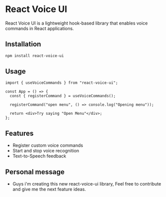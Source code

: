 # React Voice UI

React Voice UI is a lightweight hook-based library that enables voice commands in React applications.

## Installation
```sh
npm install react-voice-ui
```

## Usage
```tsx
import { useVoiceCommands } from "react-voice-ui";

const App = () => {
  const { registerCommand } = useVoiceCommands();

  registerCommand("open menu", () => console.log("Opening menu"));

  return <div>Try saying "Open Menu"</div>;
};
```

## Features
- Register custom voice commands
- Start and stop voice recognition
- Text-to-Speech feedback

## Personal message
- Guys i'm creating this new react-voice-ui library, Feel free to contribute and give me the next feature ideas.

